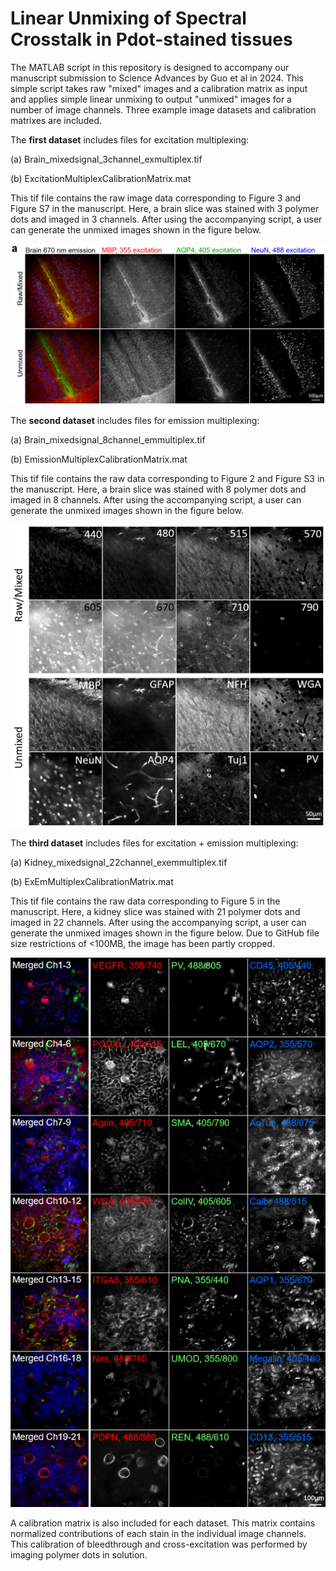 # Linear Unmixing of Spectral Crosstalk in Pdot-stained tissues 
The MATLAB script in this repository is designed to accompany our manuscript submission to Science Advances by Guo et al in 2024. This simple script takes raw "mixed" images and a calibration matrix as input and applies simple linear unmixing to output "unmixed" images for a number of image channels.
Three example image datasets and calibration matrixes are included. 

The **first dataset** includes files for excitation multiplexing:

(a) Brain_mixedsignal_3channel_exmultiplex.tif

(b) ExcitationMultiplexCalibrationMatrix.mat

This tif file contains the raw image data corresponding to Figure 3 and Figure S7 in the manuscript. Here, a brain slice was stained with 3 polymer dots and imaged in 3 channels. After using the accompanying script, a user can generate the unmixed images shown in the figure below. 

![<Excitation Multiplexing of 3 channels in the mouse brain>](https://github.com/chetan-poudel/Pdot-linearunmixing/blob/main/ExMultiplex.png)


The **second dataset** includes files for emission multiplexing:

(a) Brain_mixedsignal_8channel_emmultiplex.tif

(b) EmissionMultiplexCalibrationMatrix.mat

This tif file contains the raw data corresponding to Figure 2 and Figure S3 in the manuscript. Here, a brain slice was stained with 8 polymer dots and imaged in 8 channels. After using the accompanying script, a user can generate the unmixed images shown in the figure below. 

![<Emission Multiplexing of 8 channels in the mouse brain>](https://github.com/chetan-poudel/Pdot-linearunmixing/blob/main/EmMultiplex.png)


The **third dataset** includes files for excitation + emission multiplexing:

(a) Kidney_mixedsignal_22channel_exemmultiplex.tif

(b) ExEmMultiplexCalibrationMatrix.mat

This tif file contains the raw data corresponding to Figure 5 in the manuscript. Here, a kidney slice was stained with 21 polymer dots and imaged in 22 channels. After using the accompanying script, a user can generate the unmixed images shown in the figure below. Due to GitHub file size restrictions of <100MB, the image has been partly cropped. 

![<Excitation and Emission Multiplexing of 21 channels in the mouse kidney>](https://github.com/chetan-poudel/Pdot-linearunmixing/blob/main/ExEmMultiplex.png)



A calibration matrix is also included for each dataset. This matrix contains normalized contributions of each stain in the individual image channels. This calibration of bleedthrough and cross-excitation was performed by imaging polymer dots in solution.




